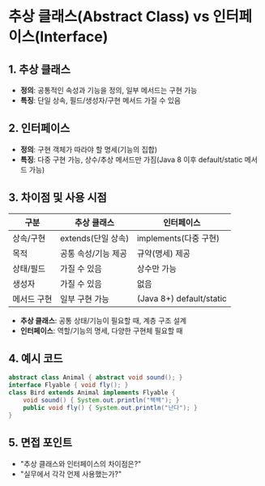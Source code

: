 # 추상 클래스(Abstract Class) vs 인터페이스(Interface)

## 1. 추상 클래스
- **정의**: 공통적인 속성과 기능을 정의, 일부 메서드는 구현 가능
- **특징**: 단일 상속, 필드/생성자/구현 메서드 가질 수 있음

## 2. 인터페이스
- **정의**: 구현 객체가 따라야 할 명세(기능의 집합)
- **특징**: 다중 구현 가능, 상수/추상 메서드만 가짐(Java 8 이후 default/static 메서드 가능)

## 3. 차이점 및 사용 시점
| 구분         | 추상 클래스           | 인터페이스                |
|--------------|----------------------|---------------------------|
| 상속/구현    | extends(단일 상속)   | implements(다중 구현)     |
| 목적         | 공통 속성/기능 제공  | 규약(명세) 제공           |
| 상태/필드    | 가질 수 있음         | 상수만 가능               |
| 생성자       | 가질 수 있음         | 없음                      |
| 메서드 구현  | 일부 구현 가능       | (Java 8+) default/static  |

- **추상 클래스**: 공통 상태/기능이 필요할 때, 계층 구조 설계
- **인터페이스**: 역할/기능의 명세, 다양한 구현체 필요할 때

## 4. 예시 코드
```java
abstract class Animal { abstract void sound(); }
interface Flyable { void fly(); }
class Bird extends Animal implements Flyable {
    void sound() { System.out.println("짹짹"); }
    public void fly() { System.out.println("난다"); }
}
```

## 5. 면접 포인트
- "추상 클래스와 인터페이스의 차이점은?"
- "실무에서 각각 언제 사용했는가?" 